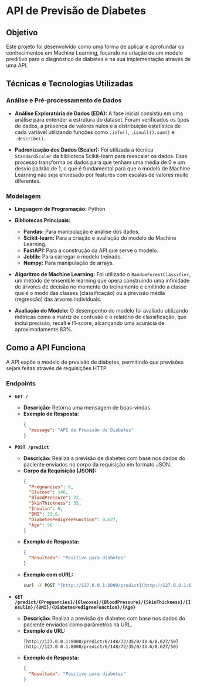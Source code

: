 # API de Previsão de Diabetes

## Objetivo

Este projeto foi desenvolvido como uma forma de aplicar e aprofundar os conhecimentos em Machine Learning, focando na criação de um modelo preditivo para o diagnóstico de diabetes e na sua implementação através de uma API.

## Técnicas e Tecnologias Utilizadas

### Análise e Pré-processamento de Dados

* **Análise Exploratória de Dados (EDA):** A fase inicial consistiu em uma análise para entender a estrutura do dataset. Foram verificados os tipos de dados, a presença de valores nulos e a distribuição estatística de cada variável utilizando funções como `.info()`, `.isnull().sum()` e `.describe()`.

* **Padronização dos Dados (Scaler):** Foi utilizada a técnica `StandardScaler` da biblioteca Scikit-learn para reescalar os dados. Esse processo transforma os dados para que tenham uma média de 0 e um desvio padrão de 1, o que é fundamental para que o modelo de Machine Learning não seja enviesado por features com escalas de valores muito diferentes.

### Modelagem

* **Linguagem de Programação:** Python
* **Bibliotecas Principais:**
    * **Pandas:** Para manipulação e análise dos dados.
    * **Scikit-learn:** Para a criação e avaliação do modelo de Machine Learning.
    * **FastAPI:** Para a construção da API que serve o modelo.
    * **Joblib:** Para carregar o modelo treinado.
    * **Numpy:** Para manipulação de arrays.
* **Algoritmo de Machine Learning:** Foi utilizado o `RandomForestClassifier`, um método de ensemble learning que opera construindo uma infinidade de árvores de decisão no momento do treinamento e emitindo a classe que é o modo das classes (classificação) ou a previsão média (regressão) das árvores individuais.

* **Avaliação do Modelo:** O desempenho do modelo foi avaliado utilizando métricas como a matriz de confusão e o relatório de classificação, que inclui precisão, recall e f1-score, alcançando uma acurácia de aproximadamente 83%.

## Como a API Funciona

A API expõe o modelo de previsão de diabetes, permitindo que previsões sejam feitas através de requisições HTTP.

### Endpoints

* **`GET /`**
    * **Descrição:** Retorna uma mensagem de boas-vindas.
    * **Exemplo de Resposta:**
        ```json
        {
          "message": "API de Previsão de Diabetes"
        }
        ```

* **`POST /predict`**
    * **Descrição:** Realiza a previsão de diabetes com base nos dados do paciente enviados no corpo da requisição em formato JSON.
    * **Corpo da Requisição (JSON):**
        ```json
        {
          "Pregnancies": 6,
          "Glucose": 148,
          "BloodPressure": 72,
          "SkinThickness": 35,
          "Insulin": 0,
          "BMI": 33.6,
          "DiabetesPedigreeFunction": 0.627,
          "Age": 50
        }
        ```
    * **Exemplo de Resposta:**
        ```json
        {
          "Resultado": "Positivo para diabetes"
        }
        ```
    * **Exemplo com cURL:**
        ```bash
        curl -X POST "[http://127.0.0.1:8000/predict](http://127.0.0.1:8000/predict)" -H "Content-Type: application/json" -d '{"Pregnancies": 6, "Glucose": 148, "BloodPressure": 72, "SkinThickness": 35, "Insulin": 0, "BMI": 33.6, "DiabetesPedigreeFunction": 0.627, "Age": 50}'
        ```

* **`GET /predict/{Pregnancies}/{Glucose}/{BloodPressure}/{SkinThickness}/{Insulin}/{BMI}/{DiabetesPedigreeFunction}/{Age}`**
    * **Descrição:** Realiza a previsão de diabetes com base nos dados do paciente enviados como parâmetros na URL.
    * **Exemplo de URL:**
        ```
        [http://127.0.0.1:8000/predict/6/148/72/35/0/33.6/0.627/50](http://127.0.0.1:8000/predict/6/148/72/35/0/33.6/0.627/50)
        ```
    * **Exemplo de Resposta:**
        ```json
        {
          "Resultado": "Positivo para diabetes"
        }
        ```
